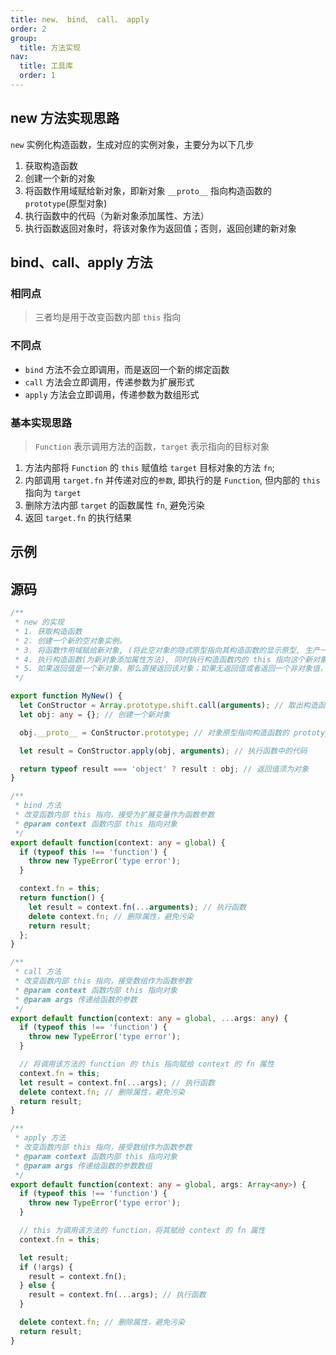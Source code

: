 ```yaml
---
title: new、 bind、 call、 apply
order: 2
group:
  title: 方法实现
nav:
  title: 工具库
  order: 1
---
```


## new 方法实现思路

`new` 实例化构造函数，生成对应的实例对象，主要分为以下几步

1. 获取构造函数
2. 创建一个新的对象
3. 将函数作用域赋给新对象，即新对象 `__proto__` 指向构造函数的 `prototype`(原型对象)
4. 执行函数中的代码（为新对象添加属性、方法）
5. 执行函数返回对象时，将该对象作为返回值；否则，返回创建的新对象

## bind、call、apply 方法

### 相同点

> 三者均是用于改变函数内部 `this` 指向

### 不同点

- `bind` 方法不会立即调用，而是返回一个新的绑定函数
- `call` 方法会立即调用，传递参数为扩展形式
- `apply` 方法会立即调用，传递参数为数组形式

### 基本实现思路

> `Function` 表示调用方法的函数，`target` 表示指向的目标对象

1. 方法内部将 `Function` 的 `this` 赋值给 `target` 目标对象的方法 `fn`;
2. 内部调用 `target.fn` 并传递对应的`参数`, 即执行的是 `Function`, 但内部的 `this` 指向为 `target`
3. 删除方法内部 `target` 的函数属性 `fn`, 避免污染
4. 返回 `target.fn` 的执行结果

## 示例

<code src="./demo/index.tsx"></code>

## 源码

```ts
/**
 * new 的实现
 * 1. 获取构造函数
 * 2. 创建一个新的空对象实例。
 * 3. 将函数作用域赋给新对象, (将此空对象的隐式原型指向其构造函数的显示原型, 生产一个新的上下文)
 * 4. 执行构造函数(为新对象添加属性方法), 同时执行构造函数内的 this 指向这个新对象
 * 5. 如果返回值是一个新对象，那么直接返回该对象；如果无返回值或者返回一个非对象值，那么就将步骤（1）创建的对象返回
 */

export function MyNew() {
  let ConStructor = Array.prototype.shift.call(arguments); // 取出构造函数
  let obj: any = {}; // 创建一个新对象

  obj.__proto__ = ConStructor.prototype; // 对象原型指向构造函数的 prototype

  let result = ConStructor.apply(obj, arguments); // 执行函数中的代码

  return typeof result === 'object' ? result : obj; // 返回值须为对象
}

/**
 * bind 方法
 * 改变函数内部 this 指向，接受为扩展变量作为函数参数
 * @param context 函数内部 this 指向对象
 */
export default function(context: any = global) {
  if (typeof this !== 'function') {
    throw new TypeError('type error');
  }

  context.fn = this;
  return function() {
    let result = context.fn(...arguments); // 执行函数
    delete context.fn; // 删除属性，避免污染
    return result;
  };
}

/**
 * call 方法
 * 改变函数内部 this 指向，接受数组作为函数参数
 * @param context 函数内部 this 指向对象
 * @param args 传递给函数的参数
 */
export default function(context: any = global, ...args: any) {
  if (typeof this !== 'function') {
    throw new TypeError('type error');
  }

  // 将调用该方法的 function 的 this 指向赋给 context 的 fn 属性
  context.fn = this;
  let result = context.fn(...args); // 执行函数
  delete context.fn; // 删除属性，避免污染
  return result;
}

/**
 * apply 方法
 * 改变函数内部 this 指向，接受数组作为函数参数
 * @param context 函数内部 this 指向对象
 * @param args 传递给函数的参数数组
 */
export default function(context: any = global, args: Array<any>) {
  if (typeof this !== 'function') {
    throw new TypeError('type error');
  }

  // this 为调用该方法的 function，将其赋给 context 的 fn 属性
  context.fn = this;

  let result;
  if (!args) {
    result = context.fn();
  } else {
    result = context.fn(...args); // 执行函数
  }

  delete context.fn; // 删除属性，避免污染
  return result;
}
```
